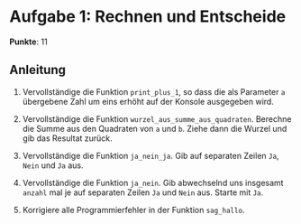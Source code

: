 # Aufgabe 1: Rechnen und Entscheide

**Punkte**: 11


## Anleitung

1. Vervollständige die Funktion `print_plus_1`, so dass die als Parameter `a` übergebene Zahl um eins erhöht auf der Konsole ausgegeben wird.

2. Vervollständige die Funktion `wurzel_aus_summe_aus_quadraten`. Berechne die Summe aus den Quadraten von `a` und `b`. Ziehe dann die Wurzel und gib das Resultat zurück.

3. Vervollständige die Funktion `ja_nein_ja`. Gib auf separaten Zeilen `Ja`, `Nein` und `Ja` aus.

4. Vervollständige die Funktion `ja_nein`. Gib abwechselnd uns insgesamt `anzahl` mal je auf separaten Zeilen `Ja` und `Nein` aus. Starte mit `Ja`.

5. Korrigiere alle Programmierfehler in der Funktion `sag_hallo`.
